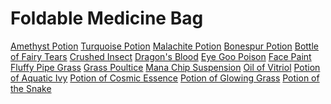 <!-- TITLE: Alchemy -->
<!-- SUBTITLE: The art of potion making, transmutation, herbalism, and equivalent exchange -->

# Foldable Medicine Bag
[Amethyst Potion](amethyst-potion)
[Turquoise Potion](turquoise-potion)
[Malachite Potion](malachite-potion)
[Bonespur Potion](bonespur-potion)
[Bottle of Fairy Tears](bottle-of-fairy-tears)
[Crushed Insect](crushed-insect)
[Dragon's Blood](dragons-blood)
[Eye Goo Poison](eye-goo-poison)
[Face Paint](face-paint)
[Fluffy Pipe Grass](fluffy-pipe-grass)
[Grass Poultice](grass-poultice)
[Mana Chip Suspension](mana-chip-suspension)
[Oil of Vitriol](oil-of-vitriol)
[Potion of Aquatic Ivy](potion-of-aquatic-ivy)
[Potion of Cosmic Essence](potion-of-cosmic-essence)
[Potion of Glowing Grass](potion-of-glowing-grass)
[Potion of the Snake](potion-of-the-snake)